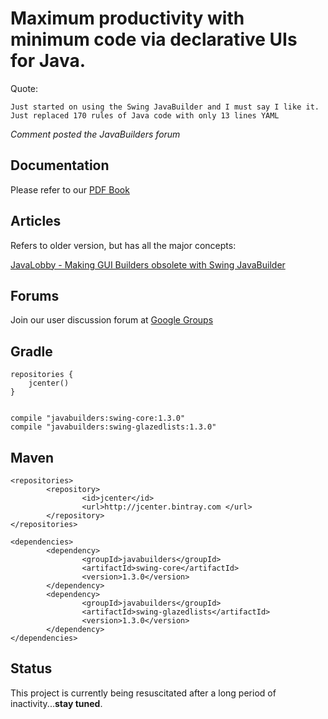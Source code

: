 Maximum productivity with minimum code via declarative UIs for Java.
====================================================================

Quote:

    Just started on using the Swing JavaBuilder and I must say I like it.
    Just replaced 170 rules of Java code with only 13 lines YAML

*Comment posted the JavaBuilders forum*

Documentation
-------------

Please refer to our [PDF Book](https://github.com/jacek99/javabuilders/raw/master/Swing%20JavaBuilder.pdf)

Articles
--------

Refers to older version, but has all the major concepts:

[JavaLobby - Making GUI Builders obsolete with Swing JavaBuilder](http://java.dzone.com/articles/making-gui-builders-obsolete)


Forums
------

Join our user discussion forum at [Google Groups](https://groups.google.com/forum/#!forum/javabuilders)

Gradle
------

    repositories {
        jcenter()
    }


    compile "javabuilders:swing-core:1.3.0"
    compile "javabuilders:swing-glazedlists:1.3.0"


Maven
-----

    <repositories>
            <repository>
                    <id>jcenter</id>
                    <url>http://jcenter.bintray.com </url>
            </repository>
    </repositories>

    <dependencies>
            <dependency>
                    <groupId>javabuilders</groupId>
                    <artifactId>swing-core</artifactId>
                    <version>1.3.0</version>
            </dependency>
            <dependency>
                    <groupId>javabuilders</groupId>
                    <artifactId>swing-glazedlists</artifactId>
                    <version>1.3.0</version>
            </dependency>
    </dependencies>

Status
------

This project is currently being resuscitated after a long period
of inactivity...**stay tuned**.
